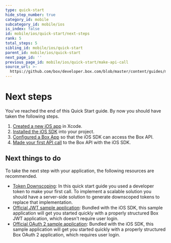```yaml
---
type: quick-start
hide_step_number: true
category_id: mobile
subcategory_id: mobile/ios
is_index: false
id: mobile/ios/quick-start/next-steps
rank: 5
total_steps: 5
sibling_id: mobile/ios/quick-start
parent_id: mobile/ios/quick-start
next_page_id: ''
previous_page_id: mobile/ios/quick-start/make-api-call
source_url: >-
  https://github.com/box/developer.box.com/blob/master/content/guides/mobile/ios/quick-start/5-next-steps.md
---
```


# Next steps

You've reached the end of this Quick Start guide. By now you should have taken
the following steps.

1. [Created a new iOS app](g://mobile/ios/quick-start/create-ios-app/) in Xcode.
2. [Installed the iOS SDK](g://mobile/ios/quick-start/install-ios-sdk/)
into your project.
3. [Configured a Box App](g://mobile/ios/quick-start/configure-box-app/)
so that the iOS SDK can access the Box API.
4. [Made your first API call](g://mobile/ios/quick-start/make-api-call/)
to the Box API with the iOS SDK.

## Next things to do

To take the next step with your application, the following resources are
recommended.

* [Token Downscoping](g://authentication/access-tokens/downscope/): In this
quick start guide you used a developer token to make your first call. To
implement a scalable solution you should have a server-side solution to
generate downscoped tokens to replace that implementation.
* [Official JWT sample application][sample-jwt]: Bundled with the iOS SDK, this
sample application will get you started quickly with a properly structured Box
JWT application, which doesn't require user login.
* [Official OAuth 2 sample application][sample-oauth]: Bundled with the iOS
SDK, this sample application will get you started quickly with a properly
structured Box OAuth 2 application, which requires user login.

[sample-jwt]: https://github.com/box/box-ios-sdk/tree/master/SampleApps/JWTSampleApp
[sample-oauth]: https://github.com/box/box-ios-sdk/tree/master/SampleApps/OAuth2SampleApp
